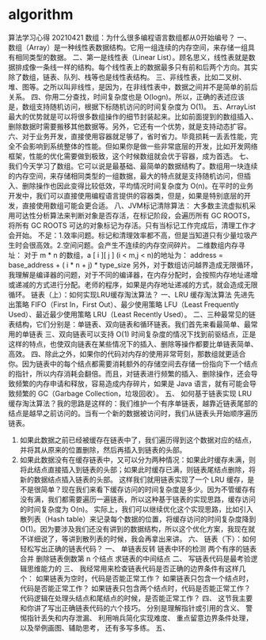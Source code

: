 # algorithm
算法学习心得
20210421
数组：为什么很多编程语言数组都从0开始编号？
一、数组（Array）是一种线性表数据结构。它用一组连续的内存空间，来存储一组具有相同类型的数据。
二、第一是线性表（Linear List）。顾名思义，线性表就是数据排成像一条线一样的结构。每个线性表上的数据最多只有前和后两个方向。其实除了数组，链表、队列、栈等也是线性表结构。
三、非线性表，比如二叉树、堆、图等。之所以叫非线性，是因为，在非线性表中，数据之间并不是简单的前后关系。
四、你用二分查找，时间复杂度也是 O(logn)。所以，正确的表述应该是，数组支持随机访问，根据下标随机访问的时间复杂度为 O(1)。
五、ArrayList 最大的优势就是可以将很多数组操作的细节封装起来。比如前面提到的数组插入、删除数据时需要搬移其他数据等。另外，它还有一个优势，就是支持动态扩容。
六、对于业务开发，直接使用容器就足够了，省时省力。毕竟损耗一丢丢性能，完全不会影响到系统整体的性能。但如果你是做一些非常底层的开发，比如开发网络框架，性能的优化需要做到极致，这个时候数组就会优于容器，成为首选。
七、我们今天学习了数组。它可以说是最基础、最简单的数据结构了。数组用一块连续的内存空间，来存储相同类型的一组数据，最大的特点就是支持随机访问，但插入、删除操作也因此变得比较低效，平均情况时间复杂度为 O(n)。在平时的业务开发中，我们可以直接使用编程语言提供的容器类，但是，如果是特别底层的开发，直接使用数组可能会更合适。
八、JVM标记清除算法：
大多数主流虚拟机采用可达性分析算法来判断对象是否存活，在标记阶段，会遍历所有 GC ROOTS，将所有 GC ROOTS 可达的对象标记为存活。只有当标记工作完成后，清理工作才会开始。
不足：1.效率问题。标记和清理效率都不高，但是当知道只有少量垃圾产生时会很高效。2.空间问题。会产生不连续的内存空间碎片。
二维数组内存寻址：
对于 m * n 的数组，a [ i ][ j ] (i < m,j < n)的地址为：
address = base_address + ( i * n + j) * type_size
另外，对于数组访问越界造成无限循环，我理解是编译器的问题，对于不同的编译器，在内存分配时，会按照内存地址递增或递减的方式进行分配。老师的程序，如果是内存地址递减的方式，就会造成无限循环。
链表（上）：如何实现LRU缓存淘汰算法？
一、LRU 缓存淘汰算法
先进先出策略 FIFO（First In，First Out）、最少使用策略 LFU（Least Frequently Used）、最近最少使用策略 LRU（Least Recently Used）。
二、三种最常见的链表结构，它们分别是：单链表、双向链表和循环链表。我们首先来看最简单、最常用的单链表
三、双向链表可以支持 O(1) 时间复杂度的情况下找到前驱结点，正是这样的特点，也使双向链表在某些情况下的插入、删除等操作都要比单链表简单、高效。
四、除此之外，如果你的代码对内存的使用非常苛刻，那数组就更适合你。因为链表中的每个结点都需要消耗额外的存储空间去存储一份指向下一个结点的指针，所以内存消耗会翻倍。而且，对链表进行频繁的插入、删除操作，还会导致频繁的内存申请和释放，容易造成内存碎片，如果是 Java 语言，就有可能会导致频繁的 GC（Garbage Collection，垃圾回收）。
五、
如何基于链表实现 LRU 缓存淘汰算法？我的思路是这样的：我们维护一个有序单链表，越靠近链表尾部的结点是越早之前访问的。当有一个新的数据被访问时，我们从链表头开始顺序遍历链表。
1. 如果此数据之前已经被缓存在链表中了，我们遍历得到这个数据对应的结点，并将其从原来的位置删除，然后再插入到链表的头部。
2. 如果此数据没有在缓存链表中，又可以分为两种情况：如果此时缓存未满，则将此结点直接插入到链表的头部；如果此时缓存已满，则链表尾结点删除，将新的数据结点插入链表的头部。
这样我们就用链表实现了一个 LRU 缓存，是不是很简单？现在我们来看下缓存访问的时间复杂度是多少。因为不管缓存有没有满，我们都需要遍历一遍链表，所以这种基于链表的实现思路，缓存访问的时间复杂度为 O(n)。
实际上，我们可以继续优化这个实现思路，比如引入散列表（Hash table）来记录每个数据的位置，将缓存访问的时间复杂度降到 O(1)。因为要涉及我们还没有讲到的数据结构，所以这个优化方案，我现在就不详细说了，等讲到散列表的时候，我会再拿出来讲。
六、
链表（下）：如何轻松写出正确的链表代码？
一、
单链表反转
链表中环的检测
两个有序的链表合并
删除链表倒数第 n 个结点
求链表的中间结点
二、
写链表代码是最考验逻辑思维能力的
三、
我经常用来检查链表代码是否正确的边界条件有这样几个：
如果链表为空时，代码是否能正常工作？
如果链表只包含一个结点时，代码是否能正常工作？
如果链表只包含两个结点时，代码是否能正常工作？
代码逻辑在处理头结点和尾结点的时候，是否能正常工作？
四、
这节我主要和你讲了写出正确链表代码的六个技巧。
分别是理解指针或引用的含义、
警惕指针丢失和内存泄漏、
利用哨兵简化实现难度、
重点留意边界条件处理，
以及举例画图、辅助思考，
还有多写多练。
五、

